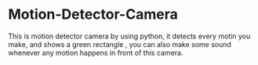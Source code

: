 # Motion-Detector-Camera
This is motion detector camera by using python, it detects every motin you make, and shows a green rectangle , you can also make some sound whenever any motion happens in front of this camera.
